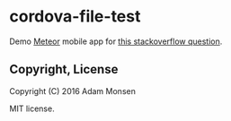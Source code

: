 # cordova-file-test

Demo [Meteor](https://www.meteor.com) mobile app for [this stackoverflow question](https://stackoverflow.com/questions/38800845/fileerror-code-5-trying-to-use-absolute-file-paths-with-meteor-1-4-cordova).

## Copyright, License

Copyright (C) 2016 Adam Monsen

MIT license.
